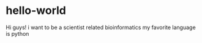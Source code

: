# hello-world

Hi guys!
i want to be a scientist related bioinformatics
my favorite language is python
